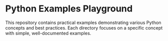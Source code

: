 # Python Examples Playground

This repository contains practical examples demonstrating various Python concepts and best practices. Each directory focuses on a specific concept with simple, well-documented examples.
